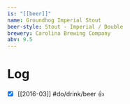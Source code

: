 ```yaml
---
is: "[[beer]]"
name: Groundhog Imperial Stout
beer-style: Stout - Imperial / Double
brewery: Carolina Brewing Company
abv: 9.5
---
```

# Log
- [x] [[2016-03]] #do/drink/beer 👍
